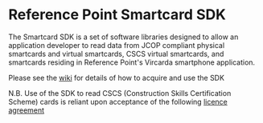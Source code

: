 # Reference Point Smartcard SDK

The Smartcard SDK is a set of software libraries designed to allow an application developer to read data from JCOP compliant physical smartcards and virtual smartcards, CSCS virtual smartcards, and smartcards residing in Reference Point's Vircarda smartphone application.

Please see the [wiki](https://github.com/reference-point/SmartcardSDK/wiki) for details of how to acquire and use the SDK

N.B. Use of the SDK to read CSCS (Construction Skills Certification Scheme) cards is reliant upon acceptance of the following [licence agreement](https://github.com/reference-point/SmartcardSDK/wiki/Licence-agreement)

